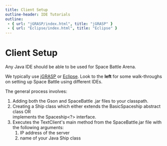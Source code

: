 ```yaml
---
title: Client Setup
outline-header: IDE Tutorials
outline:
 - { url: "jGRASP/index.html", title: "jGRASP" }
 - { url: "Eclipse/index.html", title: "Eclipse" }
---
```


Client Setup
========
Any Java IDE should be able to be used for Space Battle Arena.

We typically use [jGRASP](http://www.jgrasp.org/) or [Eclipse](https://eclipse.org/).  Look to the **left** for some walk-throughs on setting up Space Battle using different IDEs.

The general process involves:

1. Adding both the Gson and SpaceBattle .jar files to your classpath.
2. Creating a Ship class which either extends the BasicSpaceship abstract class OR  
implements the Spaceship<?> interface.
3. Executes the TextClient's main method from the SpaceBattle.jar file with the following arguments:
    1. IP address of the server
    2. name of your Java Ship class
